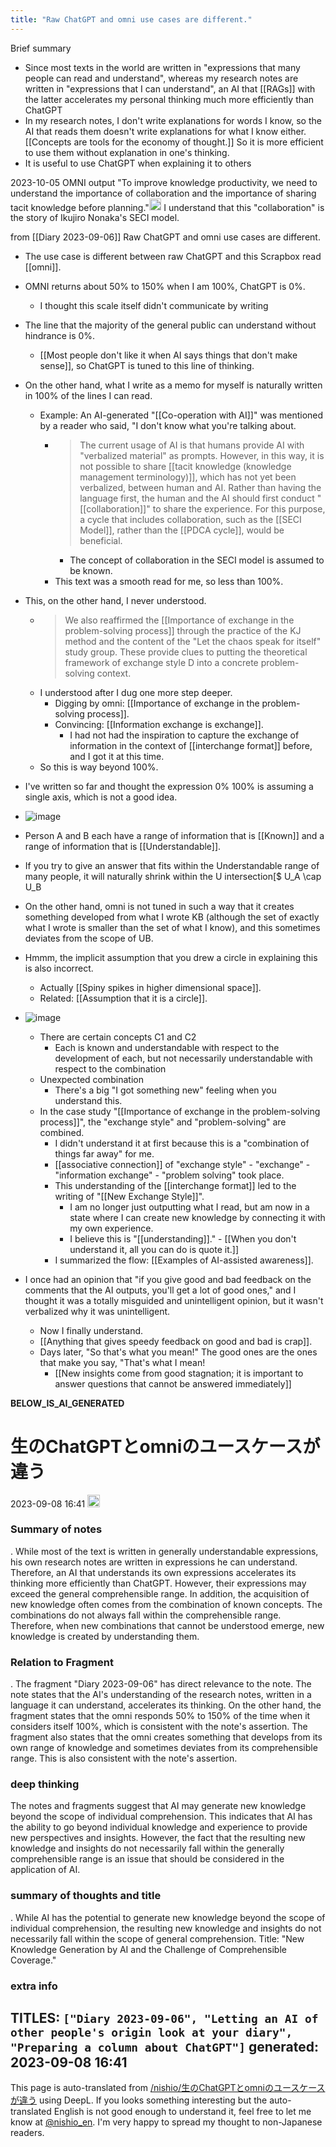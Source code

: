 ```yaml
---
title: "Raw ChatGPT and omni use cases are different."
---
```


Brief summary
- Since most texts in the world are written in "expressions that many people can read and understand", whereas my research notes are written in "expressions that I can understand", an AI that [[RAGs]] with the latter accelerates my personal thinking much more efficiently than ChatGPT
- In my research notes, I don't write explanations for words I know, so the AI that reads them doesn't write explanations for what I know either. [[Concepts are tools for the economy of thought.]] So it is more efficient to use them without explanation in one's thinking.
- It is useful to use ChatGPT when explaining it to others

2023-10-05
OMNI output "To improve knowledge productivity, we need to understand the importance of collaboration and the importance of sharing tacit knowledge before planning."<img src='https://scrapbox.io/api/pages/nishio-en/omni/icon' alt='omni.icon' height="19.5"/>
I understand that this "collaboration" is the story of Ikujiro Nonaka's SECI model.

from  [[Diary 2023-09-06]]
Raw ChatGPT and omni use cases are different.
- The use case is different between raw ChatGPT and this Scrapbox read [[omni]].
- OMNI returns about 50% to 150% when I am 100%, ChatGPT is 0%.
    - I thought this scale itself didn't communicate by writing
- The line that the majority of the general public can understand without hindrance is 0%.
    - [[Most people don't like it when AI says things that don't make sense]], so ChatGPT is tuned to this line of thinking.
- On the other hand, what I write as a memo for myself is naturally written in 100% of the lines I can read.
    - Example: An AI-generated "[[Co-operation with AI]]" was mentioned by a reader who said, "I don't know what you're talking about.
        - > The current usage of AI is that humans provide AI with "verbalized material" as prompts. However, in this way, it is not possible to share [[tacit knowledge (knowledge management terminology)]], which has not yet been verbalized, between human and AI. Rather than having the language first, the human and the AI should first conduct "[[collaboration]]" to share the experience. For this purpose, a cycle that includes collaboration, such as the [[SECI Model]], rather than the [[PDCA cycle]], would be beneficial.
            - The concept of collaboration in the SECI model is assumed to be known.
        - This text was a smooth read for me, so less than 100%.
- This, on the other hand, I never understood.
    - > We also reaffirmed the [[Importance of exchange in the problem-solving process]] through the practice of the KJ method and the content of the "Let the chaos speak for itself" study group. These provide clues to putting the theoretical framework of exchange style D into a concrete problem-solving context.
    - I understood after I dug one more step deeper.
        - Digging by omni: [[Importance of exchange in the problem-solving process]].
        - Convincing: [[Information exchange is exchange]].
            - I had not had the inspiration to capture the exchange of information in the context of [[interchange format]] before, and I got it at this time.
    - So this is way beyond 100%.

- I've written so far and thought the expression 0% 100% is assuming a single axis, which is not a good idea.
- ![image](https://gyazo.com/6e504692a6813597efd3cb049e973cdd/thumb/1000)
- Person A and B each have a range of information that is [[Known]] and a range of information that is [[Understandable]].
- If you try to give an answer that fits within the Understandable range of many people, it will naturally shrink within the U intersection[$ U_A \cap U_B
- On the other hand, omni is not tuned in such a way that it creates something developed from what I wrote KB (although the set of exactly what I wrote is smaller than the set of what I know), and this sometimes deviates from the scope of UB.

- Hmmm, the implicit assumption that you drew a circle in explaining this is also incorrect.
    - Actually [[Spiny spikes in higher dimensional space]].
    - Related: [[Assumption that it is a circle]].
- ![image](https://gyazo.com/cce7450b15f9be6d3216823e981cb34b/thumb/1000)
    - There are certain concepts C1 and C2
        - Each is known and understandable with respect to the development of each, but not necessarily understandable with respect to the combination
    - Unexpected combination
        - There's a big "I got something new" feeling when you understand this.
    - In the case study "[[Importance of exchange in the problem-solving process]]", the "exchange style" and "problem-solving" are combined.
        - I didn't understand it at first because this is a "combination of things far away" for me.
        - [[associative connection]] of "exchange style" - "exchange" - "information exchange" - "problem solving" took place.
        - This understanding of the [[interchange format]] led to the writing of "[[New Exchange Style]]".
            - I am no longer just outputting what I read, but am now in a state where I can create new knowledge by connecting it with my own experience.
            - I believe this is "[[understanding]]."
                    - [[When you don't understand it, all you can do is quote it.]]
        - I summarized the flow: [[Examples of AI-assisted awareness]].

- I once had an opinion that "if you give good and bad feedback on the comments that the AI outputs, you'll get a lot of good ones," and I thought it was a totally misguided and unintelligent opinion, but it wasn't verbalized why it was unintelligent.
    - Now I finally understand.
    - [[Anything that gives speedy feedback on good and bad is crap]].
    - Days later, "So that's what you mean!" The good ones are the ones that make you say, "That's what I mean!
        - [[New insights come from good stagnation; it is important to answer questions that cannot be answered immediately]]


__BELOW_IS_AI_GENERATED__
# 生のChatGPTとomniのユースケースが違う
 2023-09-08 16:41 <img src='https://scrapbox.io/api/pages/nishio-en/omni/icon' alt='omni.icon' height="19.5"/>
### Summary of notes
.
While most of the text is written in generally understandable expressions, his own research notes are written in expressions he can understand. Therefore, an AI that understands its own expressions accelerates its thinking more efficiently than ChatGPT. However, their expressions may exceed the general comprehensible range. In addition, the acquisition of new knowledge often comes from the combination of known concepts. The combinations do not always fall within the comprehensible range. Therefore, when new combinations that cannot be understood emerge, new knowledge is created by understanding them.

### Relation to Fragment
.
The fragment "Diary 2023-09-06" has direct relevance to the note. The note states that the AI's understanding of the research notes, written in a language it can understand, accelerates its thinking. On the other hand, the fragment states that the omni responds 50% to 150% of the time when it considers itself 100%, which is consistent with the note's assertion. The fragment also states that the omni creates something that develops from its own range of knowledge and sometimes deviates from its comprehensible range. This is also consistent with the note's assertion.

### deep thinking
The notes and fragments suggest that AI may generate new knowledge beyond the scope of individual comprehension. This indicates that AI has the ability to go beyond individual knowledge and experience to provide new perspectives and insights. However, the fact that the resulting new knowledge and insights do not necessarily fall within the generally comprehensible range is an issue that should be considered in the application of AI.

### summary of thoughts and title
.
While AI has the potential to generate new knowledge beyond the scope of individual comprehension, the resulting new knowledge and insights do not necessarily fall within the scope of general comprehension.
Title: "New Knowledge Generation by AI and the Challenge of Comprehensible Coverage."

### extra info
TITLES: `["Diary 2023-09-06", "Letting an AI of other people's origin look at your diary", "Preparing a column about ChatGPT"]`
generated: 2023-09-08 16:41
---
This page is auto-translated from [/nishio/生のChatGPTとomniのユースケースが違う](https://scrapbox.io/nishio/生のChatGPTとomniのユースケースが違う) using DeepL. If you looks something interesting but the auto-translated English is not good enough to understand it, feel free to let me know at [@nishio_en](https://twitter.com/nishio_en). I'm very happy to spread my thought to non-Japanese readers.